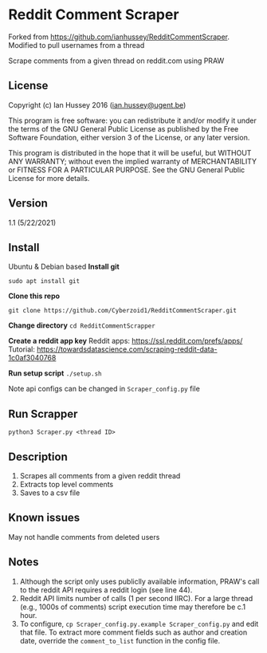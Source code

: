 # Reddit Comment Scraper
Forked from https://github.com/ianhussey/RedditCommentScraper. Modified to pull usernames from a thread

Scrape comments from a given thread on reddit.com using PRAW

## License
Copyright (c) Ian Hussey 2016 (ian.hussey@ugent.be)

This program is free software: you can redistribute it and/or modify it under the terms of the GNU General Public License as published by the Free Software Foundation, either version 3 of the License, or any later version.

This program is distributed in the hope that it will be useful, but WITHOUT ANY WARRANTY; without even the implied warranty of MERCHANTABILITY or FITNESS FOR A PARTICULAR PURPOSE. See the GNU General Public License for more details.

## Version
1.1 (5/22/2021)

## Install
Ubuntu & Debian based
**Install git**

`sudo apt install git`

**Clone this repo**

`git clone https://github.com/Cyberzoid1/RedditCommentScraper.git`

**Change directory**
`cd RedditCommentScrapper`

**Create a reddit app key**
Reddit apps: https://ssl.reddit.com/prefs/apps/
Tutorial: https://towardsdatascience.com/scraping-reddit-data-1c0af3040768

**Run setup script**
`./setup.sh`

Note api configs can be changed in `Scraper_config.py` file

## Run Scrapper
`python3 Scraper.py <thread ID>`


## Description
1. Scrapes all comments from a given reddit thread
2. Extracts top level comments
3. Saves to a csv file

## Known issues
May not handle comments from deleted users

## Notes
1. Although the script only uses publiclly available information, PRAW's call to the reddit API requires a reddit login (see line 44).
2. Reddit API limits number of calls (1 per second IIRC). For a large thread (e.g., 1000s of comments) script execution time may therefore be c.1 hour.
3. To configure, `cp Scraper_config.py.example Scraper_config.py` and edit that file. To extract more comment fields such as author and creation date, override the `comment_to_list` function in the config file.

